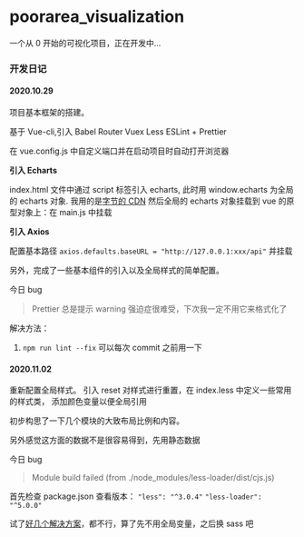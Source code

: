 # poorarea_visualization

一个从 0 开始的可视化项目，正在开发中...

### 开发日记

#### 2020.10.29

项目基本框架的搭建。

基于 Vue-cli,引入 Babel Router Vuex Less ESLint + Prettier

在 vue.config.js 中自定义端口并在启动项目时自动打开浏览器

**引入 Echarts**

index.html 文件中通过 script 标签引入 echarts, 此时用 window.echarts 为全局的 echarts 对象. 我用的是[字节的 CDN](https://cdn.jsdelivr.net/npm/echarts@4.9.0/dist/echarts.min.js)
然后全局的 echarts 对象挂载到 vue 的原型对象上：在 main.js 中挂载

**引入 Axios**

配置基本路径 `axios.defaults.baseURL = "http://127.0.0.1:xxx/api"` 并挂载

另外，完成了一些基本组件的引入以及全局样式的简单配置。

今日 bug

> Prettier 总是提示 warning 强迫症很难受，下次我一定不用它来格式化了

解决方法：

1. `npm run lint --fix` 可以每次 commit 之前用一下

#### 2020.11.02

重新配置全局样式。 引入 reset 对样式进行重置，在 index.less 中定义一些常用的样式类， 添加颜色变量以便全局引用

初步构思了一下几个模块的大致布局比例和内容。

另外感觉这方面的数据不是很容易得到，先用静态数据

今日 bug

> Module build failed (from ./node_modules/less-loader/dist/cjs.js)

首先检查 package.json 查看版本：
`"less": "^3.0.4"` `"less-loader": "^5.0.0"`

试了[好几个解决方案](https://www.cnblogs.com/ajaemp/p/12024106.html)，都不行，算了先不用全局变量，之后换 sass 吧
